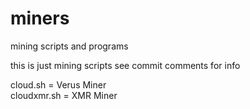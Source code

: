 # miners
mining scripts and programs


this is just mining scripts
see commit comments for info

cloud.sh      = Verus Miner <br/>
cloudxmr.sh   = XMR Miner <br/>
